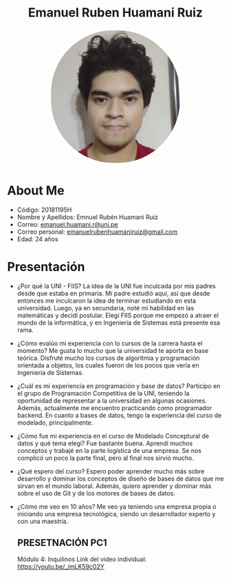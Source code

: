 <h1 align="center">Emanuel Ruben Huamani Ruiz</h1>
<p align="center">
  <img src="emanuel_huamani.png" alt="Emanuel Huamani" style="width: 300px; border-radius: 150px; border: 5px solid #fff;">
</p>

# About Me
- Código: 20181195H
- Nombre y Apellidos: Emnuel Rubén Huamani Ruiz
- Correo: emanuel.huamani.r@uni.pe
- Correo personal: emanuelrubenhuamaniruiz@gmail.com
- Edad: 24 años

# Presentación

- ¿Por qué la UNI - FIIS?
  La idea de la UNI fue inculcada por mis padres desde que estaba en primaria. Mi padre estudió aquí, así que desde entonces me inculcaron la idea de terminar estudiando en esta universidad. Luego, ya en secundaria, noté mi habilidad en las matemáticas y decidí postular. Elegí FIIS porque me empezó a atraer el mundo de la informática, y en Ingeniería de Sistemas está presente esa rama.

- ¿Cómo evalúo mi experiencia con lo cursos de la carrera hasta el momento?
  Me gusta lo mucho que la universidad te aporta en base teórica. Disfruté mucho los cursos de algoritmia y programación orientada a objetos, los cuales fueron de los pocos que vería en Ingeniería de Sistemas.

- ¿Cuál es mi experiencia en programación y base de datos?
  Participo en el grupo de Programación Competitiva de la UNI, teniendo la oportunidad de representar a la universidad en algunas ocasiones. Además, actualmente me encuentro practicando como programador backend. En cuanto a bases de datos, tengo la experiencia del curso de modelado, principalmente.

- ¿Cómo fue mi experiencia en el curso de Modelado Conceptural de datos y qué tema elegí?
  Fue bastante buena. Aprendí muchos conceptos y trabajé en la parte logística de una empresa. Se nos complicó un poco la parte final, pero al final nos sirvió mucho.

- ¿Qué espero del curso?
  Espero poder aprender mucho más sobre desarrollo y dominar los conceptos de diseño de bases de datos que me sirvan en el mundo laboral. Además, quiero aprender y dominar más sobre el uso de Git y de los motores de bases de datos.

- ¿Cómo me veo en 10 años?
  Me veo ya teniendo una empresa propia o iniciando una empresa tecnológica, siendo un desarrollador experto y con una maestría.

  ## PRESETNACIÓN PC1
  Módulo 4: Inquilinos
  Link del video individual: https://youtu.be/_imLK59c02Y

